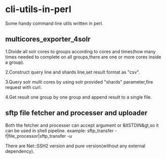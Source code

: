 cli-utils-in-perl
=================
Some handy command line utils written in perl.


multicores_exporter_4solr
-------------------------
1.Divide all solr cores to groups according to cores and times(how many times needed to complete on all groups,there are one or more cores inside a group).

2.Construct query line and shards line,set result format as "csv".

3.Query solr multi cores by using solr provided "shards" parameter,fire request with curl.

4.Get result one group by one group and append result to a single file.


sftp file fetcher and processer and uploader
--------------------------------------------
Both the fetcher and processer can accept argument or &ltSTDIN&gt,so it can be used in shell pipeline.
example:
sftp_transfer  -f|file_processor|sftp_transfer -u

There are Net::SSH2 version and pure version(without any external dependency).

